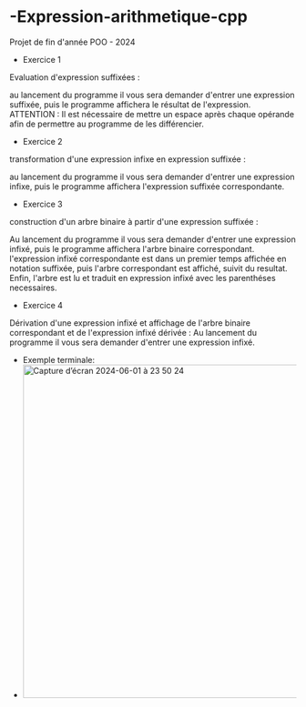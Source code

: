 # -Expression-arithmetique-cpp
Projet de fin d'année  POO - 2024 

* Exercice 1

Evaluation d'expression suffixées :

au lancement du programme il vous sera demander d'entrer une expression suffixée, puis le programme affichera le résultat de l'expression. ATTENTION : Il est nécessaire de mettre un espace après chaque opérande afin de permettre au programme de les différencier. 


* Exercice 2

transformation d'une expression infixe en expression suffixée :

au lancement du programme il vous sera demander d'entrer une expression infixe, puis le programme affichera l'expression suffixée correspondante. 

* Exercice 3

construction d'un arbre binaire à partir d'une expression suffixée :

Au lancement du programme il vous sera demander d'entrer une expression infixé, puis le programme affichera l'arbre binaire correspondant. l'expression infixé correspondante est dans un premier temps affichée en notation suffixée, puis l'arbre correspondant est affiché, suivit du resultat. Enfin, l'arbre est lu et traduit en expression infixé avec les parenthéses necessaires. 



* Exercice 4

Dérivation d'une expression infixé et affichage de l'arbre binaire correspondant et de l'expression infixé dérivée :
Au lancement du programme il vous sera demander d'entrer une expression infixé. 




* Exemple terminale:
* <img width="586" alt="Capture d’écran 2024-06-01 à 23 50 24" src="https://github.com/malekghabi1607/-Expression-arithmetique-cpp/assets/145768940/d0e96764-7a3a-4741-b26c-94483fc64533">
